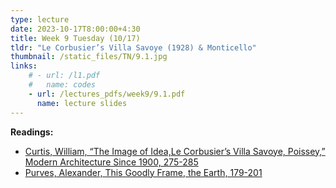 ```yaml
---
type: lecture
date: 2023-10-17T8:00:00+4:30
title: Week 9 Tuesday (10/17)
tldr: "Le Corbusier’s Villa Savoye (1928) & Monticello"
thumbnail: /static_files/TN/9.1.jpg
links: 
    # - url: /l1.pdf
    #   name: codes
    - url: /lectures_pdfs/week9/9.1.pdf
      name: lecture slides
---
```

**Readings:**
- [Curtis, William, “The Image of Idea,Le Corbusier’s Villa Savoye, Poissey,” Modern Architecture Since 1900, 275-285](/LOTL_Test/readings_pdfs/week9/TH/r1.pdf)
- [Purves, Alexander, This Goodly Frame, the Earth, 179-201](/LOTL_Test/readings_pdfs/week9/TH/r2.pdf)


